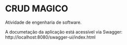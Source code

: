 # CRUD MAGICO
Atividade de engenharia de software.

A documetação da aplicação está acessível via Swagger:
http://localhost:8080/swagger-ui/index.html
